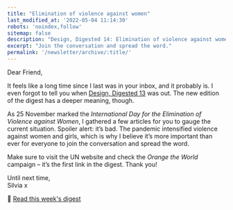 ```yaml
---
title: "Elimination of violence against women"
last_modified_at: '2022-05-04 11:14:30'
robots: 'noindex,follow'
sitemap: false
description: "Design, Digested 14: Elimination of violence against women."
excerpt: "Join the conversation and spread the word."
permalink: '/newsletter/archive/:title/'
---
```

Dear Friend,

It feels like a long time since I last was in your inbox, and it probably is. I even forgot to tell you when [Design, Digested 13](https://silviamaggidesign.com/design-digested/ai-bias-and-enzo-mari-legacy/) was out. The new edition of the digest has a deeper meaning, though. 

As 25 November marked the *International Day for the Elimination of Violence against Women*, I gathered a few articles for you to gauge the current situation. Spoiler alert: it’s bad. The pandemic intensified violence against women and girls, which is why I believe it’s more important than ever for everyone to join the conversation and spread the word. 

Make sure to visit the UN website and check the *Orange the World* campaign – it’s the first link in the digest. Thank you!

<p class="detached">Until next time,<br>
Silvia x</p>

<p class="detached">🔗 <a href="https://silviamaggidesign.com/design-digested/design-digested-14-elimination-of-violence-against-women/">Read this week's digest</a></p>